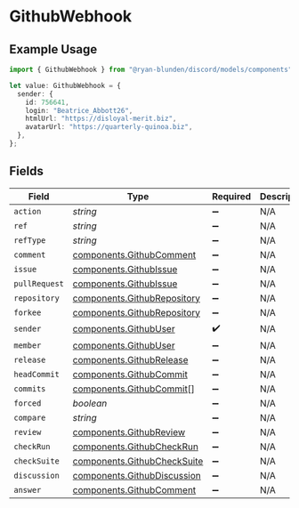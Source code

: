 # GithubWebhook

## Example Usage

```typescript
import { GithubWebhook } from "@ryan-blunden/discord/models/components";

let value: GithubWebhook = {
  sender: {
    id: 756641,
    login: "Beatrice_Abbott26",
    htmlUrl: "https://disloyal-merit.biz",
    avatarUrl: "https://quarterly-quinoa.biz",
  },
};
```

## Fields

| Field                                                                      | Type                                                                       | Required                                                                   | Description                                                                |
| -------------------------------------------------------------------------- | -------------------------------------------------------------------------- | -------------------------------------------------------------------------- | -------------------------------------------------------------------------- |
| `action`                                                                   | *string*                                                                   | :heavy_minus_sign:                                                         | N/A                                                                        |
| `ref`                                                                      | *string*                                                                   | :heavy_minus_sign:                                                         | N/A                                                                        |
| `refType`                                                                  | *string*                                                                   | :heavy_minus_sign:                                                         | N/A                                                                        |
| `comment`                                                                  | [components.GithubComment](../../models/components/githubcomment.md)       | :heavy_minus_sign:                                                         | N/A                                                                        |
| `issue`                                                                    | [components.GithubIssue](../../models/components/githubissue.md)           | :heavy_minus_sign:                                                         | N/A                                                                        |
| `pullRequest`                                                              | [components.GithubIssue](../../models/components/githubissue.md)           | :heavy_minus_sign:                                                         | N/A                                                                        |
| `repository`                                                               | [components.GithubRepository](../../models/components/githubrepository.md) | :heavy_minus_sign:                                                         | N/A                                                                        |
| `forkee`                                                                   | [components.GithubRepository](../../models/components/githubrepository.md) | :heavy_minus_sign:                                                         | N/A                                                                        |
| `sender`                                                                   | [components.GithubUser](../../models/components/githubuser.md)             | :heavy_check_mark:                                                         | N/A                                                                        |
| `member`                                                                   | [components.GithubUser](../../models/components/githubuser.md)             | :heavy_minus_sign:                                                         | N/A                                                                        |
| `release`                                                                  | [components.GithubRelease](../../models/components/githubrelease.md)       | :heavy_minus_sign:                                                         | N/A                                                                        |
| `headCommit`                                                               | [components.GithubCommit](../../models/components/githubcommit.md)         | :heavy_minus_sign:                                                         | N/A                                                                        |
| `commits`                                                                  | [components.GithubCommit](../../models/components/githubcommit.md)[]       | :heavy_minus_sign:                                                         | N/A                                                                        |
| `forced`                                                                   | *boolean*                                                                  | :heavy_minus_sign:                                                         | N/A                                                                        |
| `compare`                                                                  | *string*                                                                   | :heavy_minus_sign:                                                         | N/A                                                                        |
| `review`                                                                   | [components.GithubReview](../../models/components/githubreview.md)         | :heavy_minus_sign:                                                         | N/A                                                                        |
| `checkRun`                                                                 | [components.GithubCheckRun](../../models/components/githubcheckrun.md)     | :heavy_minus_sign:                                                         | N/A                                                                        |
| `checkSuite`                                                               | [components.GithubCheckSuite](../../models/components/githubchecksuite.md) | :heavy_minus_sign:                                                         | N/A                                                                        |
| `discussion`                                                               | [components.GithubDiscussion](../../models/components/githubdiscussion.md) | :heavy_minus_sign:                                                         | N/A                                                                        |
| `answer`                                                                   | [components.GithubComment](../../models/components/githubcomment.md)       | :heavy_minus_sign:                                                         | N/A                                                                        |
